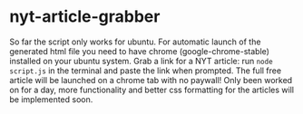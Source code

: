 # nyt-article-grabber

So far the script only works for ubuntu.
For automatic launch of the generated html file you need to have chrome (google-chrome-stable) installed on your ubuntu system.
Grab a link for a NYT article:
run ```node script.js``` in the terminal and paste the link when prompted. The full free article will be launched on a chrome tab with no paywall!
Only been worked on for a day, more functionality and better css formatting for the articles will be implemented soon.
